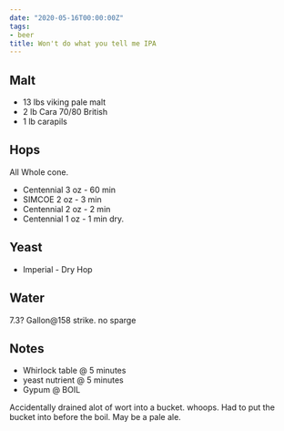 ```yaml
---
date: "2020-05-16T00:00:00Z"
tags:
- beer
title: Won't do what you tell me IPA
---
```

## Malt
- 13 lbs viking pale malt
- 2 lb Cara 70/80 British
- 1 lb carapils 

## Hops
All Whole cone. 
- Centennial  3 oz - 60 min
- SIMCOE 2 oz - 3 min
- Centennial 2 oz - 2 min
- Centennial 1 oz - 1 min dry. 
## Yeast
- Imperial - Dry Hop 

## Water
7.3? Gallon@158 strike. no sparge 

## Notes
-  Whirlock table @ 5 minutes
- yeast nutrient @ 5 minutes
- Gypum @ BOIL

Accidentally drained alot of wort into a bucket. whoops. Had to put the bucket into before the boil. May be a pale ale. 

